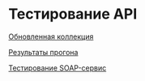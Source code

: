 # Тестирование API

[Обновленная коллекция](https://www.postman.com/daria-kudelka/workspace/qa-demoshopping/collection/40979710-37aba85c-b801-40c9-b7bf-bbd24d1ee900?action=share&creator=40979710&active-environment=40979710-df16bb5a-e1cf-4fa4-8ea4-7a28ad7a9ddf)

[Результаты прогона](https://github.com/user-attachments/files/18463798/qa-demoshopping.postman_test_run.json)

[Тестирование SOAP-сервис](https://www.postman.com/daria-kudelka/workspace/qa-demoshopping/collection/40979710-a35dbbff-59ae-4830-93ce-f0def1f91668?action=share&creator=40979710&active-environment=40979710-df16bb5a-e1cf-4fa4-8ea4-7a28ad7a9ddf)
